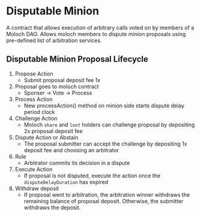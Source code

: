 # Disputable Minion

A contract that allows execution of arbitrary calls voted on by members of a Moloch DAO. Allows moloch members to dispute minion proposals using pre-defined list of arbitration services. 

## Disputable Minion Proposal Lifecycle
1. Propose Action
	- Submit proposal deposit fee 1x
2. Proposal goes to moloch contract
	- Sponser -\> Vote -\> Process
3. Process Action
	- New processAction() method on minion side starts dispute delay period clock
4. Challenge Action
	- Moloch `share` and `loot` holders can challenge proposal by depositing 2x proposal deposit fee
5. Dispute Action or Abstain
	- The proposal submitter can accept the challenge by depositing 1x deposit fee and choosing an arbitrator
6. Rule
	- Arbitrator commits its decision in a dispute
7. Execute Action
	- If proposal is not disputed, execute the action once the `disputeDelayDuration` has expired
8. Withdraw deposit
	- If proposal went to arbitration, the arbitration winner withdraws the remaining balance of proposal deposit. Otherwise, the submitter withdraws the deposit.